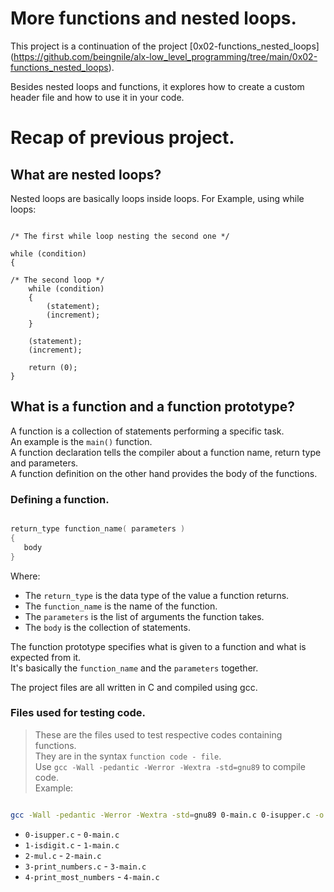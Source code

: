 # More functions and nested loops.

This project is a continuation of the project [0x02-functions_nested_loops] (https://github.com/beingnile/alx-low_level_programming/tree/main/0x02-functions_nested_loops).

Besides nested loops and functions, it explores how to create a custom header file and how to use it in your code.

# Recap of previous project.

## What are nested loops?

Nested loops are basically loops inside loops.
For Example, using while loops:

```shell

/* The first while loop nesting the second one */

while (condition)
{

/* The second loop */
	while (condition)
	{
		(statement);
		(increment);
	}

	(statement);
	(increment);

	return (0);
}

```

## What is a function and a function prototype?

A function is a collection of statements performing a specific task.  
An example is the `main()` function.  
A function declaration tells the compiler about a function name, return type and parameters.  
A function definition on the other hand provides the body of the functions.


### Defining a function.

```c

return_type function_name( parameters ) 
{
   body
}

```

Where:

* The `return_type` is the data type of the value a function returns.
* The `function_name` is the name of the function.
* The `parameters` is the list of arguments the function takes.
* The `body` is the collection of statements.

The function prototype specifies what is given to a function and what is expected from it.  
It's basically the `function_name` and the `parameters` together.

The project files are all written in C and compiled using gcc.

### Files used for testing code.

> These are the files used to test respective codes containing functions.  
> They are in the syntax `function code - file`.  
> Use `gcc -Wall -pedantic -Werror -Wextra -std=gnu89` to compile code.  
> Example:

```sh

gcc -Wall -pedantic -Werror -Wextra -std=gnu89 0-main.c 0-isupper.c -o 0-isupper.

```

* `0-isupper.c` - `0-main.c`
* `1-isdigit.c` - `1-main.c`
* `2-mul.c` - `2-main.c`
* `3-print_numbers.c` - `3-main.c`
* `4-print_most_numbers` - `4-main.c`
